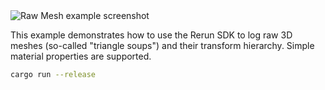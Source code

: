 <!--[metadata]
title = "Raw Mesh"
thumbnail = "https://static.rerun.io/raw_mesh/64bec98280b07794f7c9617f30ba2c20278601c3/480w.png"
-->


<picture>
  <source media="(max-width: 480px)" srcset="https://static.rerun.io/raw_mesh/64bec98280b07794f7c9617f30ba2c20278601c3/480w.png">
  <source media="(max-width: 768px)" srcset="https://static.rerun.io/raw_mesh/64bec98280b07794f7c9617f30ba2c20278601c3/768w.png">
  <source media="(max-width: 1024px)" srcset="https://static.rerun.io/raw_mesh/64bec98280b07794f7c9617f30ba2c20278601c3/1024w.png">
  <source media="(max-width: 1200px)" srcset="https://static.rerun.io/raw_mesh/64bec98280b07794f7c9617f30ba2c20278601c3/1200w.png">
  <img src="https://static.rerun.io/raw_mesh/64bec98280b07794f7c9617f30ba2c20278601c3/full.png" alt="Raw Mesh example screenshot">
</picture>

This example demonstrates how to use the Rerun SDK to log raw 3D meshes (so-called "triangle soups") and their transform hierarchy. Simple material properties are supported.

```bash
cargo run --release
```
